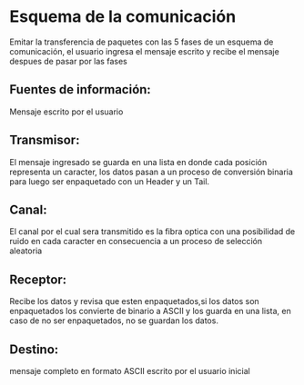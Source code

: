 # Esquema de la comunicación
Emitar la transferencia de paquetes con las 5 fases de un esquema de comunicación, el usuario ingresa el mensaje escrito y recibe el mensaje despues de pasar por las fases

## Fuentes de información:
Mensaje escrito por el usuario

## Transmisor:
El mensaje ingresado se guarda en una lista en donde cada posición representa un caracter, los datos pasan a un proceso de conversión binaria para luego ser enpaquetado con un Header y un Tail.

## Canal:
El canal por el cual sera transmitido es la fibra optica con una posibilidad de ruido en cada caracter en consecuencia a un proceso de selección aleatoria

## Receptor:
Recibe los datos y revisa que esten enpaquetados,si los datos son enpaquetados los convierte de binario a ASCII y los guarda en una lista, en caso de no ser enpaquetados, no se guardan los datos.

## Destino:
mensaje completo en formato ASCII escrito por el usuario inicial
